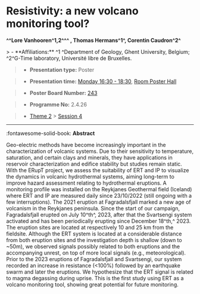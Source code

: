 # Resistivity: a new volcano monitoring tool?

**^^Lore Vanhooren^1,2^^^ , Thomas Hermans^1^, Corentin Caudron^2^**

<!-- more -->> - **Affiliations:** ^1 ^Department of Geology, Ghent University, Belgium; ^2^G-Time laboratory, Université libre de Bruxelles.

> - **Presentation type:** Poster

> - **Presentation time:** [Monday 16:30 - 18:30](../sessions_comparison.md#__tabbed_1_6), [Room Poster Hall](../maps_venue.md#__tabbed_1_1)

> - **Poster Board Number:** [243](../map_poster_boards.md#monday)

> - **Programme No:** 2.4.26

> - [Theme 2](../theme2.md) > [Session 4](../sessions/session-2-4.md)

--- 

:fontawesome-solid-book: **Abstract**

Geo-electric methods have become increasingly important in the characterization of volcanic systems. Due to their sensitivity to temperature, saturation, and certain clays and minerals, they have applications in reservoir characterization and edifice stability but studies remain static. With the ERupT project, we assess the suitability of ERT and IP to visualize the dynamics in volcanic hydrothermal systems, aiming long-term to improve hazard assessment relating to hydrothermal eruptions.
A monitoring profile was installed on the Reykjanes Geothermal field (Iceland) where ERT and IP are measured daily since 23/10/2022 (still ongoing with a few interruptions).
The 2021 eruption at Fagradalsfjall marked a new age of volcanism in the Reykjanes peninsula. Since the start of our campaign, Fagradalsfjall erupted on July 10^th^, 2023, after that the Svartsengi system activated and has been periodically erupting since December 18^th,^ 2023. The eruption sites are located at respectively 10 and 25 km from the fieldsite.
Although the ERT system is located at a considerable distance from both eruption sites and the investigation depth is shallow (down to ~50m), we observed signals possibly related to both eruptions and the accompanying unrest, on top of more local signals (e.g., meteorological). Prior to the 2023 eruptions of Fagradalsfjall and Svartsengi, our system recorded an increase in resistance (<100%) followed by an earthquake swarm and later the eruptions. We hypothesize that the ERT signal is related to magma degassing during uprise.
This is the first study using ERT as a volcano monitoring tool, showing great potential for future monitoring.

